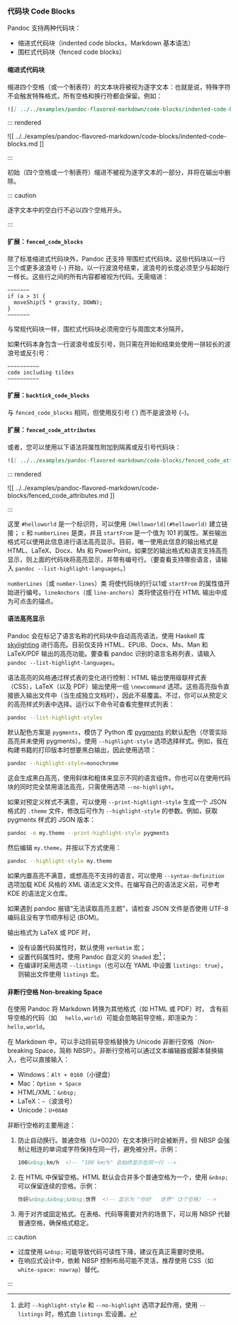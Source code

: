 ### 代码块 Code Blocks

Pandoc 支持两种代码块：

- 缩进式代码块（indented code blocks，Markdown 基本语法）
- 围栏式代码块（fenced code blocks）

#### 缩进式代码块

缩进四个空格（或一个制表符）的文本块将被视为逐字文本：也就是说，特殊字符不会触发特殊格式，所有空格和换行符都会保留。例如：

```markdown
![[ ../../examples/pandoc-flavored-markdown/code-blocks/indented-code-blocks.md ]]
```

::: rendered

![[ ../../examples/pandoc-flavored-markdown/code-blocks/indented-code-blocks.md ]]

:::

初始（四个空格或一个制表符）缩进不被视为逐字文本的一部分，并将在输出中删除。

::: caution

逐字文本中的空白行不必以四个空格开头。

:::

#### 扩展：`fenced_code_blocks`

除了标准缩进式代码块外，Pandoc 还支持 带围栏式代码块。这些代码块以一行三个或更多波浪号 (`~`) 开始，以一行波浪号结束，波浪号的长度必须至少与起始行一样长。这些行之间的所有内容都被视为代码。无需缩进：

```
~~~~~~~
if (a > 3) {
  moveShip(5 * gravity, DOWN);
}
~~~~~~~
```

与常规代码块一样，围栏式代码块必须用空行与周围文本分隔开。

如果代码本身包含一行波浪号或反引号，则只需在开始和结束处使用一排较长的波浪号或反引号：

~~~~~~~~~~~~~~~~
~~~~~~~~~~
code including tildes
~~~~~~~~~~
~~~~~~~~~~~~~~~~

#### 扩展：`backtick_code_blocks`

与 `fenced_code_blocks` 相同，但使用反引号 (\`) 而不是波浪号 (`~`)。

#### 扩展：`fenced_code_attributes`

或者，您可以使用以下语法将属性附加到隔离或反引号代码块：

~~~markdown
![[ ../../examples/pandoc-flavored-markdown/code-blocks/fenced_code_attributes.md ]]
~~~

::: rendered

![[ ../../examples/pandoc-flavored-markdown/code-blocks/fenced_code_attributes.md ]]

:::

这里 `#helloworld` 是一个标识符，可以使用 `[Helloworld](#helloworld)` 建立链接； `c` 和 `numberLines` 是类，并且 `startFrom` 是一个值为 101 的属性。某些输出格式可以使用此信息进行语法高亮显示。目前，唯一使用此信息的输出格式是 HTML、LaTeX、Docx、Ms 和 PowerPoint。如果您的输出格式和语言支持高亮显示，则上面的代码块将高亮显示，并带有编号行。（要查看支持哪些语言，请输入 `pandoc --list-highlight-languages`。）

`numberLines`（或 `number-lines`）类 将使代码块的行以1或 `startFrom` 的属性值开始进行编号。`lineAnchors`（或 `line-anchors`）类将使这些行在 HTML 输出中成为可点击的锚点。

#### 语法高亮显示

Pandoc 会在标记了语言名称的代码块中自动高亮语法，使用 Haskell 库 [skylighting] 进行高亮。目前仅支持 HTML、EPUB、Docx、Ms、Man 和 LaTeX/PDF 输出的高亮功能。要查看 pandoc 识别的语言名称列表，请输入 `pandoc --list-highlight-languages`。

[skylighting]: https://github.com/jgm/skylighting

语法高亮的风格通过样式表的变化进行控制：HTML 输出使用级联样式表（CSS），LaTeX（以及 PDF）输出使用一组 `\newcommand` 选项。这些高亮指令直接嵌入输出文件中（当生成独立文档时），因此不易覆盖。不过，你可以从预定义的高亮样式列表中选择。运行以下命令可查看完整样式列表：

```bash
pandoc --list-highlight-styles
```

默认配色方案是 `pygments`，模仿了 Python 库 [pygments] 的默认配色（尽管实际高亮并未使用 pygments）。使用 `--highlight-style` 选项选择样式。例如，我在构建书籍的打印版本时想要黑白输出，因此使用选项：

[pygments]: https://pygments.org/。

```bash
pandoc --highlight-style=monochrome
```

这会生成黑白高亮，使用斜体和粗体来显示不同的语言组件。你也可以在使用代码块的同时完全禁用语法高亮，只需使用选项 `--no-highlight`。

如果对预定义样式不满意，可以使用 `--print-highlight-style` 生成一个 JSON 格式的 `.theme` 文件，修改后可作为 `--highlight-style` 的参数。例如，获取 pygments 样式的 JSON 版本：

```bash
pandoc -o my.theme --print-highlight-style pygments
```

然后编辑 `my.theme`，并按以下方式使用：

```bash
pandoc --highlight-style my.theme
```

如果内置高亮不满意，或想高亮不支持的语言，可以使用 `--syntax-definition` 选项加载 KDE 风格的 XML 语法定义文件。在编写自己的语法定义前，可参考 KDE 的语法定义仓库。

如果遇到 pandoc 报错“无法读取高亮主题”，请检查 JSON 文件是否使用 UTF-8 编码且没有字节顺序标记 (BOM)。

输出格式为 LaTeX 或 PDF 时，

- 没有设置代码属性时，默认使用 `verbatim` 宏；
- 设置代码属性时，使用 Pandoc 自定义的 `Shaded` 宏[^shaded]；
- 在编译时采用选项 `--listings`（也可以在 YAML 中设置 `listings: true`），则输出文件使用 `listings` 宏。

[^shaded]: 此时 `--highlight-style` 和 `--no-highlight` 选项才起作用，使用 `--listings` 时，格式由 `listings` 宏设置。

#### 非断行空格 Non-breaking Space

在使用 Pandoc 将 Markdown 转换为其他格式（如 HTML 或 PDF）时，
含有前导空格的代码（如 `  hello,world`）可能会忽略前导空格，即渲染为：`  hello,world`。

在 Markdown 中，可以手动将前导空格替换为 Unicode 非断行空格（Non-breaking Space，简称 NBSP）。非断行空格可以通过文本编辑器或脚本替换输入，也可以直接输入：

  - Windows：`Alt + 0160`（小键盘）
  - Mac：`Option + Space`
  - HTML/XML：`&nbsp;`
  - LaTeX：`~`（波浪号）
  - Unicode：`U+00A0`

非断行空格的主要用途：

1. 防止自动换行。普通空格（U+0020）在文本换行时会被断开，但 NBSP 会强制让相连的单词或字符保持在同一行，避免被分开。示例： 

   ```html
   100&nbsp;km/h  <!-- "100 km/h" 会始终显示在同一行 -->
   ```

2. 在 HTML 中保留空格。HTML 默认会合并多个普通空格为一个，使用 `&nbsp;` 可以保留连续的空格。示例：  

   ```html
   你好&nbsp;&nbsp;&nbsp;世界  <!-- 显示为 "你好   世界"（3个空格） -->
   ```

3. 用于对齐或固定格式。在表格、代码等需要对齐的场景下，可以用 NBSP 代替普通空格，确保格式稳定。  

::: caution

- 过度使用 `&nbsp;` 可能导致代码可读性下降，建议在真正需要时使用。
- 在响应式设计中，依赖 NBSP 控制布局可能不灵活，推荐使用 CSS（如 `white-space: nowrap`）替代。  

:::


